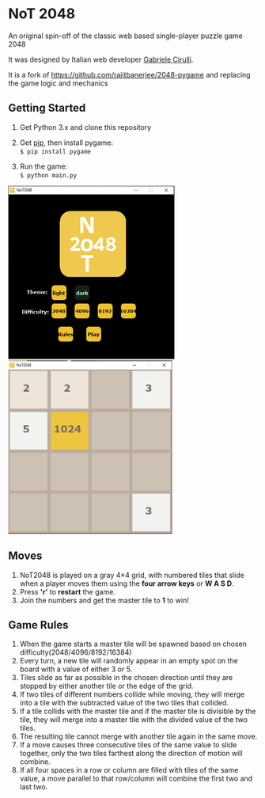 # NoT 2048 
An original spin-off of the classic web based single-player puzzle game 2048

It was designed by Italian web developer [Gabriele Cirulli](https://github.com/gabrielecirulli).

It is a fork of https://github.com/rajitbanerjee/2048-pygame and replacing the game logic and mechanics

## Getting Started
1. Get Python 3.x and clone this repository
2. Get [pip](https://www.makeuseof.com/tag/install-pip-for-python/), then install pygame:\
    ```$ pip install pygame```

3. Run the game:\
    ```$ python main.py```
    
<img src="images/menu.jpg" height=350>      <img src="images/game.jpg" height=350>

## Moves
1. NoT2048 is played on a gray 4×4 grid, with numbered tiles that slide when a player moves them using the **four arrow keys** or **W A S D**.
2. Press **'r'** to **restart** the game.
3. Join the numbers and get the master tile to **1** to win!

## Game Rules
1. When the game starts a master tile will be spawned based on chosen difficulty(2048/4096/8192/16384)
2. Every turn, a new tile will randomly appear in an empty spot on the board with a value of either 3 or 5.
3. Tiles slide as far as possible in the chosen direction until they are stopped by either another tile or the edge of the grid. 
4. If two tiles of different numbers collide while moving, they will merge into a tile with the subtracted value of the two tiles that collided.
5. If a tile collids with the master tile and if the master tile is divisible by the tile, they will merge into a master tile with the divided value of the two tiles.
6. The resulting tile cannot merge with another tile again in the same move. 
7. If a move causes three consecutive tiles of the same value to slide together, only the two tiles farthest along the direction of motion will combine. 
8. If all four spaces in a row or column are filled with tiles of the same value, a move parallel to that row/column will combine the first two and last two.
